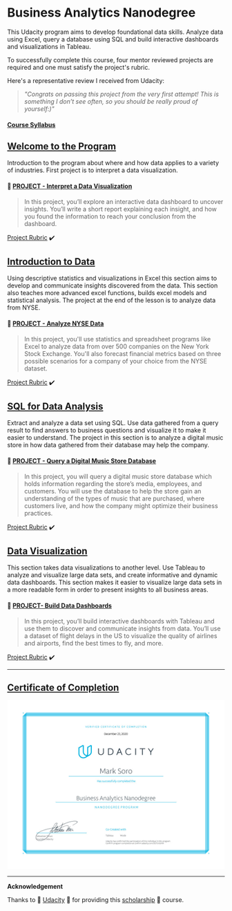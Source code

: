 # Business Analytics Nanodegree

This Udacity program aims to develop foundational data skills. Analyze data using Excel, query a database using SQL and build interactive dashboards and visualizations in Tableau.

To successfully complete this course, four mentor reviewed projects are required and one must satisfy the project's rubric.

Here's a representative review I received from Udacity:

>*"Congrats on passing this project from the very first attempt! This is something I don’t see often, so you should be really proud of yourself:)"*


#### [Course Syllabus](https://d20vrrgs8k4bvw.cloudfront.net/documents/en-US/Business+Analytics+Nanodegree+Program+Syllabus+2.0.pdf)


## [Welcome to the Program](#)

Introduction to the program about where and how data applies to a variety of industries. First project is to interpret a data visualization.

#### :dart: [PROJECT - Interpret a Data Visualization](Welcome-to-the-Nanodegree-Program/README.md)

>In this project, you’ll explore an interactive data dashboard to uncover insights. You’ll write a short report explaining each insight, and how you found the information to reach your conclusion from the dashboard.

[Project Rubric](Welcome-to-the-Nanodegree-Program/rubric1.pdf) :heavy_check_mark:


## [Introduction to Data](Introduction-to-Data/README.md)

Using descriptive statistics and visualizations in Excel this section aims to develop and communicate insights discovered from the data. This section also teaches more advanced excel functions, builds excel models and statistical analysis. The project at the end of the lesson is to analyze data from NYSE.


#### :dart: [PROJECT - Analyze NYSE Data](Introduction-to-Data/L9-Project-Analyze-NYSE-Data/README.md)

>In this project, you'll use statistics and spreadsheet programs like Excel to analyze data from over 500 companies on the New York Stock Exchange. You'll also forecast financial metrics based on three possible scenarios for a company of your choice from the NYSE dataset.

[Project Rubric](Introduction-to-Data/L9-Project-Analyze-NYSE-Data/Misc/rubric2.pdf) :heavy_check_mark:

## [SQL for Data Analysis](SQL-for-Data-Analysis/README.md)

Extract and analyze a data set using SQL. Use data gathered from a query result to find answers to business questions and visualize it to make it easier to understand. The project in this section is to analyze a digital music store in how data gathered from their database may help the company.

#### :dart: [PROJECT - Query a Digital Music Store Database](SQL-for-Data-Analysis/L4-Project-Query-Music-Store/README.md)

>In this project, you will query a digital music store database which holds information regarding the store’s media, employees, and customers. You will use the database to help the store gain an understanding of the types of music that are purchased, where customers live, and how the company might optimize their business practices.

[Project Rubric](SQL-for-Data-Analysis/L4-Project-Query-Music-Store/Misc/rubric3.pdf) :heavy_check_mark:


## [Data Visualization](Data-Visualization/README.md)
This section takes data visualizations to another level. Use Tableau to analyze and visualize large data sets, and create informative and dynamic data dashboards. This section makes it easier to visualize large data sets in a more readable form in order to present insights to all business areas.

#### :dart: [PROJECT- Build Data Dashboards](Data-Visualization/L5-Project-Build-Data-Dashboard/README.md)

>In this project, you’ll build interactive dashboards with Tableau and use them to discover and communicate insights from data. You’ll use a dataset of flight delays in the US to visualize the quality of airlines and airports, find the best times to fly, and more.

[Project Rubric](Data-Visualization/L5-Project-Build-Data-Dashboard/Misc/rubric4.pdf) :heavy_check_mark:

---

## [Certificate of Completion](https://confirm.udacity.com/DCPLKGXW)

![image](Welcome-to-the-Nanodegree-Program/udacity-business-analytics.jpg)


---

**Acknowledgement**

Thanks to :raised_hands: [Udacity](https://www.udacity.com/) :raised_hands: for providing this [scholarship](Welcome-to-the-Nanodegree-Program/scholarship.pdf) :tada: course.
